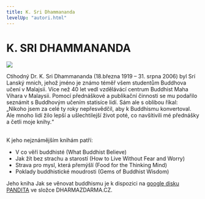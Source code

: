 ```yaml
---
title: K. Sri Dhammananda
levelUp: "autori.html"
---
```


# K. SRI DHAMMANANDA

<img src="/images/dhammananda.png" class="autori-photo"
/>

Ctihodný Dr. K. Sri Dhammananda (18.března 1919 – 31. srpna 2006) byl Srí Lanský mnich, jehož jméno je známo téměř všem studentům Buddhova učení v Malajsii. Více než 40 let vedl vzdělávácí centrum Buddhist Maha Vihara v Malaysii. Pomocí přednáškové a publikační činnosti se mu podařilo seznámit s Buddhovým učením statisíce lidí. Sám ale s oblibou říkal: „Nikoho jsem za celé ty roky nepřesvědčil, aby k Buddhismu konvertoval. Ale mnoho lidí žilo lepší a ušlechtilejší život poté, co navšítivili mé přednášky a četli moje knihy.“ <br><br>

<div class="underline">
K jeho nejznámějším knihám patří:
</div>
<ul style>
<li>V co věří buddhisté (What Buddhist Believe)</li>
<li>Jak žít bez strachu a starostí (How to Live Without Fear and Worry)</li>
<li>Strava pro mysl, která přemýšlí (Food for the Thinking Mind)</li>
<li>Poklady buddhistické moudrosti (Gems of Buddhist Wisdom)</li>
</ul>

Jeho kniha Jak se věnovat buddhismu je k dispozici na [google disku PANDITA](https://drive.google.com/drive/u/1/folders/11gL2ab0CPZUdpUUepmwEovLgplyc8VLj) ve složce DHARMAZDARMA.CZ.
